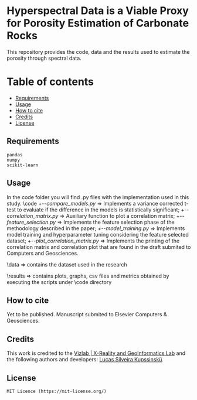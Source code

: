 # Hyperspectral Data is a Viable Proxy for Porosity Estimation of Carbonate Rocks
This repository provides the code, data and the results used to estimate the porosity through spectral data. 

# Table of contents 

- [Requirements](#requirements) 
- [Usage](#usage) 
- [How to cite](#how-to-cite) 
- [Credits](#credits) 
- [License](#license) 

## Requirements
    pandas
    numpy
    scikit-learn

## Usage

In the code folder you will find .py files with the implementation used in this study.
\code
+--*compare_models.py* => Implements a variance corrected t-test to evaluate if the difference in the models is statistically significant;
+--*correlation_matrix.py* => Auxiliary function to plot a correlation matrix;
+--*feature_selection.py* => Implements the feature selection phase of the methodology described in the paper;
+--*model_training.py* => Implements model training and hyperparameter tuning considering the feature selected dataset;
+--*plot_correlation_matrix.py* => Implements the printing of the correlation matrix and correlation plot that are found in the draft submited to Computers and Geosciences.

\data => contains the dataset used in the research

\results => contains plots, graphs, csv files and metrics obtained by executing the scripts under \code directory

## How to cite

Yet to be published. Manuscript submited to Elsevier Computers & Geosciences.

## Credits
This work is credited to the [Vizlab | X-Reality and GeoInformatics Lab](http://www.vizlab.unisinos.br/) and the following authors and developers: [Lucas Silveira Kupssinskü](https://www.researchgate.net/profile/Lucas_Kupssinskue).

## License
``` 
MIT Licence (https://mit-license.org/) 
``` 
